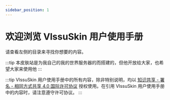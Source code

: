 ```yaml
---
sidebar_position: 1
---
```


# 欢迎浏览 VlssuSkin 用户使用手册

请查看左侧的目录来寻找你想要的内容。

:::tip
本皮肤站是为我自己的我的世界服务器的而搭建的，但他开放给大家，也希望大家来使用他
:::

:::tip
VlssuSkin 用户使用手册中的所有内容，除非特别说明，均以 [知识共享 - 署名 - 相同方式共享 4.0 国际许可协议](https://creativecommons.org/licenses/by-sa/4.0/deed.zh) 授权使用。在引用 VlssuSkin 用户使用手册中的内容时，请注意遵守许可协议。
:::
